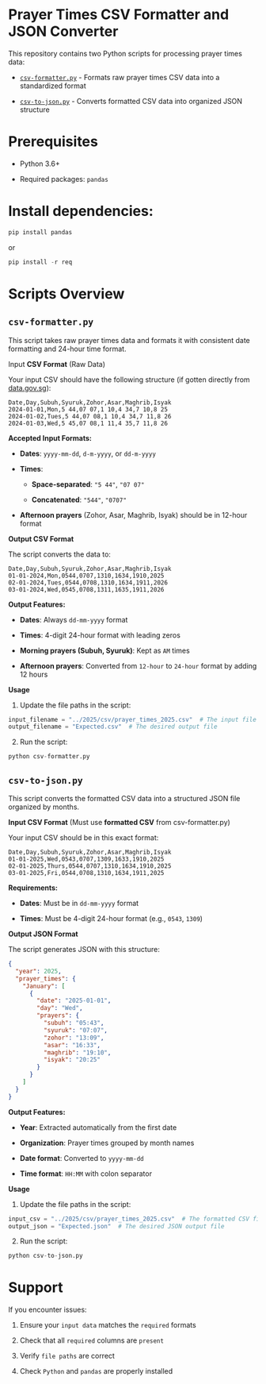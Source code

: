 # Prayer Times CSV Formatter and JSON Converter

This repository contains two Python scripts for processing prayer times data:

- [```csv-formatter.py```](#csv-formatterpy) - Formats raw prayer times CSV data into a standardized format

- [```csv-to-json.py```](#csv-to-jsonpy) - Converts formatted CSV data into organized JSON structure

# Prerequisites

- Python 3.6+

- Required packages: ```pandas```

# Install dependencies:

```py
pip install pandas
```
or 

```py
pip install -r req
```

# Scripts Overview

## ```csv-formatter.py```

This script takes raw prayer times data and formats it with consistent date formatting and 24-hour time format.
    
Input **CSV Format** (Raw Data)

Your input CSV should have the following structure (if gotten directly from [data.gov.sg](https://data.gov.sg/)):

```
Date,Day,Subuh,Syuruk,Zohor,Asar,Maghrib,Isyak
2024-01-01,Mon,5 44,07 07,1 10,4 34,7 10,8 25
2024-01-02,Tues,5 44,07 08,1 10,4 34,7 11,8 26
2024-01-03,Wed,5 45,07 08,1 11,4 35,7 11,8 26
```

**Accepted Input Formats:**

- **Dates**: ```yyyy-mm-dd```, ```d-m-yyyy```, or ```dd-m-yyyy```

- **Times**:

    - **Space-separated**: ```"5 44"```, ```"07 07"```

    - **Concatenated**: ```"544"```, ```"0707"```

- **Afternoon prayers** (Zohor, Asar, Maghrib, Isyak) should be in 12-hour format

**Output CSV Format**

The script converts the data to:

```
Date,Day,Subuh,Syuruk,Zohor,Asar,Maghrib,Isyak
01-01-2024,Mon,0544,0707,1310,1634,1910,2025
02-01-2024,Tues,0544,0708,1310,1634,1911,2026
03-01-2024,Wed,0545,0708,1311,1635,1911,2026
```

**Output Features:**

- **Dates**: Always ```dd-mm-yyyy``` format

- **Times**: 4-digit 24-hour format with leading zeros

- **Morning prayers (Subuh, Syuruk)**: Kept as ```AM``` times

- **Afternoon prayers**: Converted from ```12-hour``` to ```24-hour``` format by adding 12 hours

**Usage**

1. Update the file paths in the script:

```py
input_filename = "../2025/csv/prayer_times_2025.csv"  # The input file or file path
output_filename = "Expected.csv"  # The desired output file
```

2. Run the script:

```py
python csv-formatter.py
```

## ```csv-to-json.py```

This script converts the formatted CSV data into a structured JSON file organized by months.

**Input CSV Format** (Must use **formatted CSV** from csv-formatter.py)

Your input CSV should be in this exact format:

```
Date,Day,Subuh,Syuruk,Zohor,Asar,Maghrib,Isyak
01-01-2025,Wed,0543,0707,1309,1633,1910,2025
02-01-2025,Thurs,0544,0707,1310,1634,1910,2025
03-01-2025,Fri,0544,0708,1310,1634,1911,2025
```

**Requirements:**

- **Dates**: Must be in ```dd-mm-yyyy``` format

- **Times**: Must be 4-digit 24-hour format (e.g., ```0543```, ```1309```)

**Output JSON Format**

The script generates JSON with this structure:

```json
{
  "year": 2025,
  "prayer_times": {
    "January": [
      {
        "date": "2025-01-01",
        "day": "Wed",
        "prayers": {
          "subuh": "05:43",
          "syuruk": "07:07",
          "zohor": "13:09",
          "asar": "16:33",
          "maghrib": "19:10",
          "isyak": "20:25"
        }
      }
    ]
  }
}
```

**Output Features:**

- **Year**: Extracted automatically from the first date

- **Organization**: Prayer times grouped by month names

- **Date format**: Converted to ```yyyy-mm-dd```

- **Time format**: ```HH:MM``` with colon separator

**Usage**

1. Update the file paths in the script:

```py
input_csv = "../2025/csv/prayer_times_2025.csv"  # The formatted CSV file or file path
output_json = "Expected.json"  # The desired JSON output file
```

2. Run the script:

```py
python csv-to-json.py
```

# Support

If you encounter issues:

1. Ensure your ```input data``` matches the ```required``` formats

2. Check that all ```required``` columns are ```present```

3. Verify ```file paths``` are correct

4. Check ```Python``` and ```pandas``` are properly installed